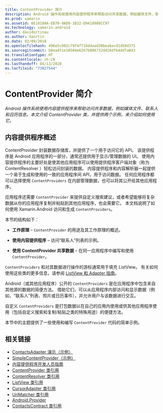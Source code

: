 ```yaml
---
title: ContentProvider 简介
description: Android 操作系统使用内容提供程序来帮助访问共享数据，例如媒体文件、联系人和日历信息。 本文介绍 ContentProvider 类，并提供两个示例，来介绍如何使用它。
ms.prod: xamarin
ms.assetid: 6E1810AA-EB70-9AD0-1B32-D9418908CC97
ms.technology: xamarin-android
author: davidortinau
ms.author: daortin
ms.date: 03/09/2018
ms.openlocfilehash: 496e5c092c79f4f71bddaad30bea6acd1d58d375
ms.sourcegitcommit: b0ea451e18504e6267b896732dd26df64ddfa843
ms.translationtype: HT
ms.contentlocale: zh-CN
ms.lasthandoff: 04/13/2020
ms.locfileid: "73027544"
---
```

# <a name="intro-to-contentproviders"></a>ContentProvider 简介

_Android 操作系统使用内容提供程序来帮助访问共享数据，例如媒体文件、联系人和日历信息。本文介绍 ContentProvider 类，并提供两个示例，来介绍如何使用它。_

## <a name="content-providers-overview"></a>内容提供程序概述

ContentProvider  封装数据存储库，并提供了一个用于访问它的 API。 该提供程序是 Android 应用程序的一部分，通常还提供用于显示/管理数据的 UI。 使用内容提供程序的主要好处是使其他应用程序可以使用提供程序客户端对象（称为 ContentResolver  ）轻松访问封装的数据。 内容提供程序和内容解析器一起提供一个易于生成和使用的一致的应用程序间 API，用于访问数据。 任何应用程序都可以选择使用 `ContentProviders` 在内部管理数据，也可以将其公开给其他应用程序。

应用程序还需要 `ContentProvider` 来提供自定义搜索建议，或者希望能够将复杂数据从你的应用程序复制并粘贴到其他应用程序，也会需要它。 本文档说明了如何使用 Xamarin.Android 访问和生成 `ContentProviders`。

本节的结构如下：

- **工作原理** &ndash; `ContentProvider` 的用途及其工作原理的概述。

- **使用内容提供程序** &ndash; 访问“联系人”列表的示例。

- **使用 ContentProvider 共享数据** &ndash; 在同一应用程序中编写和使用 `ContentProvider`。

`ContentProviders` 和对其数据进行操作的游标通常用于填充 ListView。 有关如何使用这些类的更多信息，请参阅 [ListView 和 Adapter 指南](~/android/user-interface/layouts/list-view/index.md)。

Android（或其他应用程序）公开的 `ContentProviders` 是在应用程序中包含来自其他源的数据的简便方法。 借助它们，可以从应用程序内部访问和显示数据（例如，“联系人”列表、照片或日历事件），并允许用户与该数据进行交互。

自定义 `ContentProviders` 是打包数据以在自己的应用内使用或供其他应用程序使用（包括自定义搜索和复制/粘贴之类的特殊用途）的便捷方法。

本节中的主题提供了一些使用和编写 `ContentProvider` 代码的简单示例。

## <a name="related-links"></a>相关链接

- [ContactsAdapter 演示（示例）](https://docs.microsoft.com/samples/xamarin/monodroid-samples/platformfeatures-contactsadapterdemo)
- [SimpleContentProvider（示例）](https://docs.microsoft.com/samples/xamarin/monodroid-samples/platformfeatures-simplecontentprovider)
- [内容提供程序开发人员指南](https://developer.android.com/guide/topics/providers/content-providers.html)
- [ContentProvider 类引用](xref:Android.Content.ContentProvider)
- [ContentResolver 类引用](xref:Android.Content.ContentResolver)
- [ListView 类引用](xref:Android.Widget.ListView)
- [CursorAdapter 类引用](xref:Android.Widget.CursorAdapter)
- [UriMatcher 类引用](xref:Android.Content.UriMatcher)
- [Android.Provider](xref:Android.Provider)
- [ContactsContract 类引用](xref:Android.Provider.ContactsContract)

